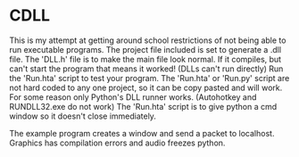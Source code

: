 # CDLL

This is my attempt at getting around school restrictions of not being able to run executable programs. The project file included is set to generate a .dll file. The 'DLL.h' file is to make the main file look normal. If it compiles, but can't start the program that means it worked! (DLLs can't run directly) Run the 'Run.hta' script to test your program. The 'Run.hta' or 'Run.py' script are not hard coded to any one project, so it can be copy pasted and will work. For some reason only Python's DLL runner works. (Autohotkey and RUNDLL32.exe do not work) The 'Run.hta' script is to give python a cmd window so it doesn't close immediately.

The example program creates a window and send a packet to localhost.
Graphics has compilation errors and audio freezes python.

